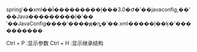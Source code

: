 springʹ��xml��Ϊ���������ļ���3.0�Ժ�ʹ��javaconfig,��ʹ��Java���������ļ�ʹ��
ʹ��JavaConfig���ַ�ʽ����ԭ�ȵ�ʹ��.xml�����ļ��ķ�ʽ����������


Ctrl + P :显示参数
Ctrl + H :显示继承结构